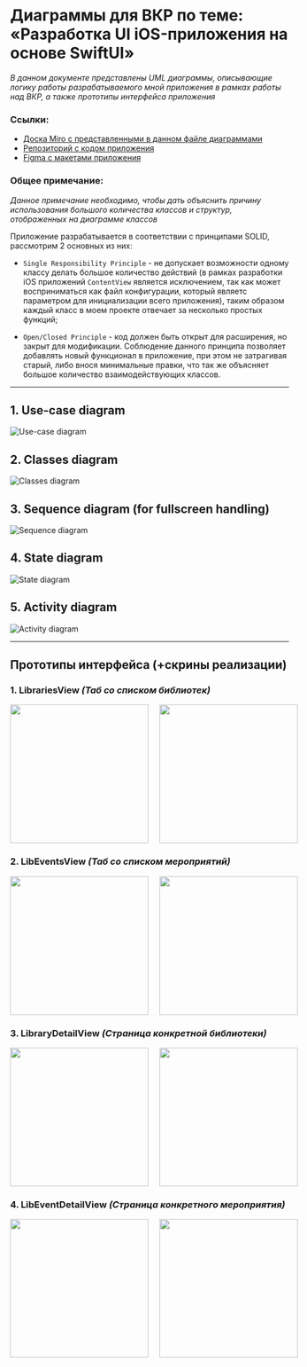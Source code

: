 # Диаграммы для ВКР по теме: «Разработка UI iOS-приложения на основе SwiftUI»

_В данном документе представлены UML диаграммы, описывающие логику работы разрабатываемого мной приложения в рамках работы над ВКР, а также прототипы интерфейса приложения_

### Ссылки:

- [Доска Miro с представленными в данном файле диаграммами](https://miro.com/app/board/uXjVIJIjapQ=/?share_link_id=631588641780)
- [Репозиторий с кодом приложения](https://github.com/XtulenchikX/LibraryAppProject)
- [Figma с макетами приложения](https://www.figma.com/design/PmdN4rQqXPbux2cI6TELkV/LibraryAppProject?node-id=0-1&t=2iSWgtEwaFzXPsye-1)

### Общее примечание:

_Данное примечание необходимо, чтобы дать объяснить причину использования большого количества классов и структур, отображенных на диаграмме классов_

Приложение разрабатывается в соответствии с принципами SOLID, рассмотрим 2 основных из них:

- `Single Responsibility Principle` - не допускает возможности одному классу делать большое количество действий (в рамках разработки iOS приложений `ContentView` является исключением, так как может восприниматься как файл конфигурации, который являетс параметром для инициализации всего приложения), таким образом каждый класс в моем проекте отвечает за несколько простых функций;

- `Open/Closed Principle` - код должен быть открыт для расширения, но закрыт для модификации. Соблюдение данного принципа позволяет добавлять новый функционал в приложение, при этом не затрагивая старый, либо внося минимальные правки, что так же объясняет большое количество взаимодействующих классов.

---
## 1. Use-case diagram

![Use-case diagram](UML-diagrams/Use-caseDiagram.png)

## 2. Classes diagram

![Classes diagram](UML-diagrams/ClassesDiagram.png)

## 3. Sequence diagram (for fullscreen handling)

![Sequence diagram](UML-diagrams/SequenceDiagram.png)

## 4. State diagram

![State diagram](UML-diagrams/StateDiagram.png)

## 5. Activity diagram

![Activity diagram](UML-diagrams/ActivityDiagram.png)

---
## Прототипы интерфейса (+скрины реализации)

### 1. LibrariesView _(Таб со списком библиотек)_

<div style="display: flex; gap: 20px;">
    <img src="Layouts/LibrariesViewLayout.png" width="250">
    <img src="Layouts/LibrariesView.png" width="250">
</div>

### 2. LibEventsView _(Таб со списком мероприятий)_

<div style="display: flex; gap: 20px;">
    <img src="Layouts/LibEventsViewLayout.png" width="250">
    <img src="Layouts/LibEventsView.png" width="250">
</div>

### 3. LibraryDetailView _(Страница конкретной библиотеки)_

<div style="display: flex; gap: 20px;">
    <img src="Layouts/LibraryDetailViewLayout.png" width="250">
    <img src="Layouts/LibraryDetailView.png" width="250">
</div>

### 4. LibEventDetailView _(Страница конкретного мероприятия)_

<div style="display: flex; gap: 20px;">
    <img src="Layouts/LibEventDetailViewLayout.png" width="250">
    <img src="Layouts/LibEventDetailView.png" width="250">
</div>
